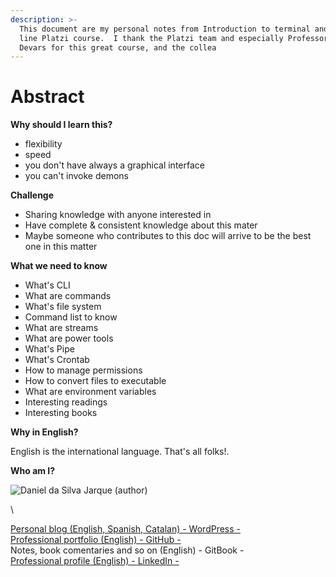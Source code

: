 ```yaml
---
description: >-
  This document are my personal notes from Introduction to terminal and command
  line Platzi course.  I thank the Platzi team and especially Professor Enrique
  Devars for this great course, and the collea
---
```


# Abstract

**Why should I learn this?**

* flexibility
* speed
* you don't have always a graphical interface
* you can't invoke demons

**Challenge**

* Sharing knowledge with anyone interested in
* Have complete & consistent knowledge about this mater
* Maybe someone who contributes to this doc will arrive to be the best one in this matter

**What we need to know**

* What's CLI
* What are commands
* What's file system
* Command list to know
* What are streams
* What are power tools
* What's Pipe
* What's Crontab
* How to manage permissions
* How to convert files to executable
* What are environment variables
* Interesting readings
* Interesting books

**Why in English?**

English is the international language. That's all folks!.

**Who am I?**



![Daniel da Silva Jarque (author)](https://i.imgur.com/2i0LPvN.png)

\


[Personal blog (English, Spanish, Catalan) - WordPress -](https://gwst.eu)\
[Professional portfolio (English) - GitHub -](https://github.com/ddasilva64)\
Notes, book comentaries and so on (English) - GitBook -\
[Professional profile (English) - LinkedIn -](https://linkedin.com/in/daniel-da-silva-jarque-863705206)
